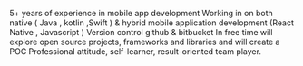 5+ years of experience in mobile app development
Working in on both native ( Java , kotlin ,Swift ) & hybrid mobile application development (React Native , Javascript )
Version control github & bitbucket
In free time will explore open source projects, frameworks and libraries and will create a POC
Professional attitude, self-learner, result-oriented team player.
